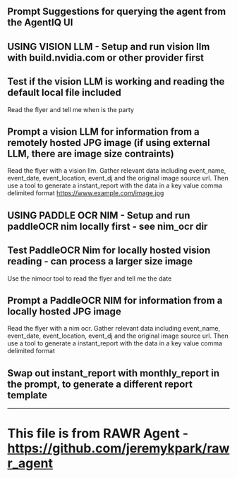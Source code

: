 ## Prompt Suggestions for querying the agent from the AgentIQ UI

## USING VISION LLM - Setup and run vision llm with build.nvidia.com or other provider first

## Test if the vision LLM is working and reading the default local file included
Read the flyer and tell me when is the party

## Prompt a vision LLM for information from a remotely hosted JPG image (if using external LLM, there are image size contraints)
Read the flyer with a vision llm. Gather relevant data including event_name, event_date, event_location, event_dj and the original image source url. Then use a tool to generate a instant_report with the data in a key value comma delimited format https://www.example.com/image.jpg


## USING PADDLE OCR NIM - Setup and run paddleOCR nim locally first - see nim_ocr dir

## Test PaddleOCR Nim for locally hosted vision reading - can process a larger size image
Use the nimocr tool to read the flyer and tell me the date

## Prompt a PaddleOCR NIM for information from a locally hosted JPG image 
Read the flyer with a nim ocr. Gather relevant data including event_name, event_date, event_location, event_dj and the original image source url. Then use a tool to generate a instant_report with the data in a key value comma delimited format

## Swap out instant_report with monthly_report in the prompt, to generate a different report template



---
# This file is from RAWR Agent - https://github.com/jeremykpark/rawr_agent